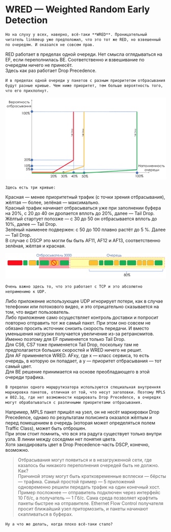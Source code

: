 # WRED — Weighted Random Early Detection

```text
Но на слуху у всех, наверно, всё-таки **WRED**. Проницательный читатель linkmeup уже предположил, что это тот же RED, но взвешенный по очередям. И оказался не совсем прав.  
```

RED работает в пределах одной очереди. Нет смысла оглядываться на EF, если переполнилась BE. Соответственно и взвешивание по очередям ничего не принесёт.  
Здесь как раз работает Drop Precedence.

```text
И в пределах одной очереди у пакетов с разным приоритетом отбрасывания будут разные кривые. Чем ниже приоритет, тем больше вероятность того, что его прихлопнут.
```

![](../../.gitbook/assets/image%20%2864%29.png)

```text
Здесь есть три кривые:  
```

Красная — менее приоритетный трафик \(с точки зрения отбрасывания\), жёлтая — более, зелёная — максимально.  
Красный трафик начинает отбрасываться уже при заполнении буфера на 20%, с 20 до 40 он дропается вплоть до 20%, далее — Tail Drop.  
Жёлтый стартует попозже — с 30 до 50 он отбрасывается вплоть до 10%, далее — Tail Drop.  
Зелёный наименее подвержен: с 50 до 100 плавно растёт до 5 %. Далее — Tail Drop.  
В случае с DSCP это могли бы быть AF11, AF12 и AF13, соответственно зелёная, жёлтая и красная.

![](../../.gitbook/assets/image%20%2891%29.png)

```text
Очень важно здесь то, что это работает с TCP и это абсолютно неприменимо к UDP.  
```

Либо приложение использующее UDP игнорирует потери, как в случае телефонии или потокового видео, и это отрицательно сказывается на том, что видит пользователь.  
Либо приложение само осуществляет контроль доставки и попросит повторно отправить тот же самый пакет. При этом оно совсем не обязано просить источник снизить скорость передачи. И вместо уменьшения нагрузки получается увеличение из-за ретрансмитов.  
Именно поэтому для EF применяется только Tail Drop.  
Для CS6, CS7 тоже применяется Tail Drop, поскольку там не предполагается больших скоростей и WRED ничего не решит.  
Для AF применяется WRED. AFxy, где x — класс сервиса, то есть очередь, в которую он попадает, а y — приоритет отбрасывания — тот самый цвет.  
Для BE решение принимается на основе преобладающего в этой очереди трафика.

```text
В пределах одного маршрутизатора используются специальная внутренняя маркировка пакетов, отличная от той, что несут заголовки. Поэтому MPLS и 802.1q, где нет возможности кодировать Drop Precedence, в очередях могут обрабатываться с различными приоритетами отбрасывания.  
```

Например, MPLS пакет пришёл на узел, он не несёт маркировки Drop Precedence, однако по результатам полисинга оказался жёлтым и перед помещением в очередь \(которая может определяться полем Traffic Class\), может быть отброшен.  
При этом стоит помнить, что вся эта радуга существует только внутри узла. В линии между соседями нет понятия цвета.  
Хотя закодировать цвет в Drop Precedence-часть DSCP, конечно, возможно.

> Отбрасывания могут появиться и в незагруженной сети, где казалось бы никакого переполнения очередей быть не должно. Как?  
> Причиной этому могут быть кратковременные всплески — бёрсты — трафика. Самый простой пример — 5 приложений одновременно решили передать трафик на один конечный хост.  
> Пример посложнее — отправитель подключен через интерфейс 10 Гб/с, а получатель — 1 Гб/с. Сама среда позволяет крафтить пакеты быстрее на отправителе. Ethernet Flow Control получателя просит ближайший узел притормозить, и пакеты начинают скапливаться в буферах.

```text
Ну а что же делать, когда плохо всё-таки стало?
```

